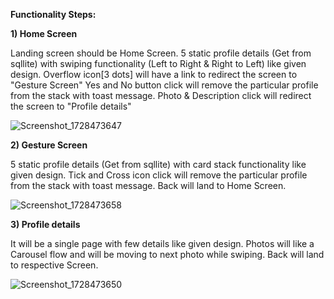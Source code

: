 **Functionality Steps:**

**1) Home Screen**

Landing screen should be Home Screen.
5 static profile details (Get from sqllite) with swiping functionality (Left to Right & Right to Left) like given design.
Overflow icon[3 dots] will have a link to redirect the screen to "Gesture Screen"
Yes and No button click will remove the particular profile from the stack with toast message.
Photo & Description click will redirect the screen to "Profile details"

![Screenshot_1728473647](https://github.com/user-attachments/assets/2fadd1d8-3788-48f5-936b-a0485e25b6ea)

**2) Gesture Screen**

5 static profile details (Get from sqllite) with card stack functionality like given design.
Tick and Cross icon click will remove the particular profile from the stack with toast message.
Back will land to Home Screen.

![Screenshot_1728473658](https://github.com/user-attachments/assets/3ca4f2ea-8e18-4bdd-9587-544aef6a4f71)

**3) Profile details**

It will be a single page with few details like given design.
Photos will like a Carousel flow and will be moving to next photo while swiping.
Back will land to respective Screen.

![Screenshot_1728473650](https://github.com/user-attachments/assets/2e01842d-b130-418e-8a83-82bb23c279b5)
